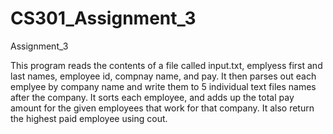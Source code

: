 # CS301_Assignment_3
Assignment_3

This program reads the contents of a file called input.txt, emplyess first and last names, employee id, compnay name, and pay. It then parses out each emplyee by company name and write them to 5 individual text files names after the company. It sorts each employee, and adds up the total pay amount for the given employees that work for that company. It also return the highest paid employee using cout.  
